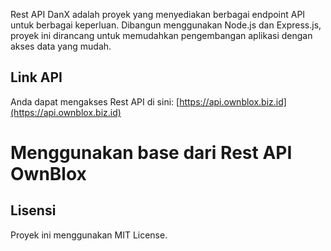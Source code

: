 Rest API DanX adalah proyek yang menyediakan berbagai endpoint API untuk berbagai keperluan. Dibangun menggunakan Node.js dan Express.js, proyek ini dirancang untuk memudahkan pengembangan aplikasi dengan akses data yang mudah.

## Link API
Anda dapat mengakses Rest API di sini: [https://api.ownblox.biz.id](https://api.ownblox.biz.id)
# Menggunakan base dari Rest API OwnBlox
## Lisensi
Proyek ini menggunakan MIT License.
